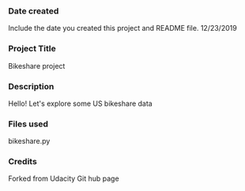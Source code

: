 ### Date created
Include the date you created this project and README file.
12/23/2019
### Project Title
Bikeshare project

### Description
Hello! Let's explore some US bikeshare data

### Files used
bikeshare.py

### Credits
Forked from Udacity Git hub page

